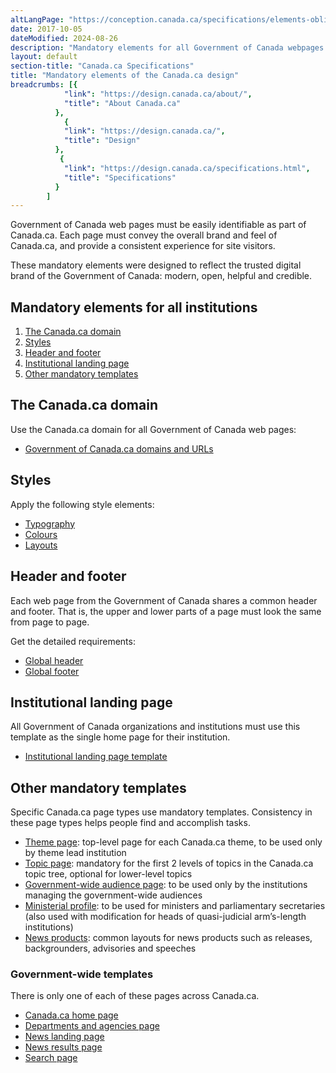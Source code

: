 ```yaml
---
altLangPage: "https://conception.canada.ca/specifications/elements-obligatoires.html"
date: 2017-10-05
dateModified: 2024-08-26
description: "Mandatory elements for all Government of Canada webpages."
layout: default
section-title: "Canada.ca Specifications"
title: "Mandatory elements of the Canada.ca design"
breadcrumbs: [{
            "link": "https://design.canada.ca/about/",
            "title": "About Canada.ca"
          },
            {
            "link": "https://design.canada.ca/",
            "title": "Design"
          },
           {
            "link": "https://design.canada.ca/specifications.html",
            "title": "Specifications"
          }
        ]
---
```


<p>Government of Canada web pages must be easily identifiable as part of Canada.ca. Each page must convey the overall brand and feel of Canada.ca, and provide a consistent experience for site visitors. </p>
<p>These mandatory elements were designed to reflect the trusted digital brand of the Government of Canada: modern, open, helpful and credible.</p>
<h2>Mandatory elements for all institutions</h2>
<ol>
  <li><a href="#domain">The Canada.ca domain</a></li>
  <li><a href="#styles">Styles</a></li>
  <li><a href="#header-footer">Header and footer</a> </li>
  <li><a href="#inst_home">Institutional landing page</a> </li>
  <li><a href="#mandatory">Other mandatory templates</a></li>
</ol>
<h2 id="domain">The Canada.ca domain</h2>
<p>Use the Canada.ca domain for all Government of Canada web pages:</p>
<ul>
  <li><a href="./mandatory-elements/domains-urls.html">Government of Canada.ca domains and URLs</a></li>
</ul>
<h2 id="styles">Styles</h2>
<p>Apply the following style elements:</p>
<ul>
  <li><a href="https://design.canada.ca/styles/typography.html">Typography</a></li>
  <li><a href="https://design.canada.ca/styles/colours.html">Colours</a></li>
  <li><a href="https://design.canada.ca/styles/layouts.html">Layouts</a></li>
</ul>
<h2 id="header-footer">Header and footer</h2>
<p>Each web page from the Government of Canada shares a common header and footer. That is, the upper and lower parts of a page must look the same from page to page.</p>
<p>Get the detailed requirements:</p>
<ul>
  <li><a href="https://design.canada.ca/common-design-patterns/global-header.html">Global header</a></li>
  <li><a href="https://design.canada.ca/common-design-patterns/site-footer.html">Global footer</a></li>
</ul>
<h2 id="inst_home">Institutional landing page</h2>
<p>All Government of Canada organizations and institutions must use this template as the single home page for their institution.</p>
<ul>
  <li><a href="https://design.canada.ca/mandatory-templates/institutional-profile-pages.html">Institutional landing page template</a></li>
</ul>
<h2 id="mandatory">Other mandatory templates</h2>
<p>Specific Canada.ca page types use mandatory templates. Consistency in these page types helps people find and accomplish tasks. </p>
<ul>
  <li><a href="https://design.canada.ca/mandatory-templates/theme.html">Theme page</a>: top-level page for each Canada.ca theme, to be used only by theme lead institution</li>
  <li><a href="https://design.canada.ca/mandatory-templates/topic.html">Topic page</a>: mandatory for the first 2 levels of topics in the Canada.ca topic tree, optional for lower-level topics</li>
  <li><a href="https://design.canada.ca/mandatory-templates/audience-pages.html">Government-wide audience page</a>: to be used only by the institutions managing the government-wide audiences</li>
  <li><a href="https://design.canada.ca/mandatory-templates/ministerial-profile-pages.html">Ministerial profile</a>: to be used for ministers and parliamentary secretaries (also used with modification for heads of quasi-judicial arm’s-length institutions)</li>
  <li><a href="https://design.canada.ca/mandatory-templates/news-pages.html#product">News products</a>: common layouts for news products such as releases, backgrounders, advisories and speeches</li>
</ul>
<h3 id="gc-wide">Government-wide templates</h3>
<p>There is only one of each of these pages across Canada.ca.</p>
<ul>
  <li><a href="https://design.canada.ca/mandatory-templates/home-page.html">Canada.ca home page</a></li>
  <li><a href="https://design.canada.ca/mandatory-templates/department-agencies-page.html">Departments and agencies page</a></li>
  <li><a href="https://design.canada.ca/mandatory-templates/news-pages.html#landing">News landing page</a></li>
  <li><a href="https://design.canada.ca/mandatory-templates/news-pages.html#results">News results page</a></li>
  <li><a href="https://design.canada.ca/mandatory-templates/search-page.html">Search page</a></li>
